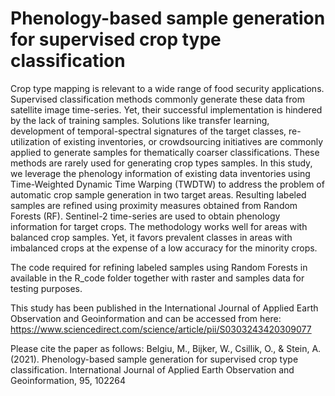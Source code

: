 # Phenology-based sample generation for supervised crop type classification
Crop type mapping is relevant to a wide range of food security applications. Supervised classification methods commonly generate these data from satellite image time-series. Yet, their successful implementation is hindered by the lack of training samples. Solutions like transfer learning, development of temporal-spectral signatures of the target classes, re-utilization of existing inventories, or crowdsourcing initiatives are commonly applied to generate samples for thematically coarser classifications. These methods are rarely used for generating crop types samples. In this study, we leverage the phenology information of existing data inventories using Time-Weighted Dynamic Time Warping (TWDTW) to address the problem of automatic crop sample generation in two target areas. Resulting labeled samples are refined using proximity measures obtained from Random Forests (RF). Sentinel-2 time-series are used to obtain phenology information for target crops.
The methodology works well for areas with balanced crop samples. Yet, it favors prevalent classes in areas with imbalanced crops at the expense of a low accuracy for the minority crops. 

The code required for refining labeled samples using Random Forests in available in the R_code folder together with raster and samples data for testing purposes.

This study has been published in the International Journal of Applied Earth Observation and Geoinformation and can be accessed from here: https://www.sciencedirect.com/science/article/pii/S0303243420309077

Please cite the paper as follows: Belgiu, M., Bijker, W., Csillik, O., & Stein, A. (2021). Phenology-based sample generation for supervised crop type classification. International Journal of Applied Earth Observation and Geoinformation, 95, 102264

